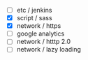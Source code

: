 - [ ] etc / jenkins
- [x] script / sass
- [x] network / https
- [ ] google analytics
- [ ] network / htttp 2.0
- [ ] network / lazy loading  
<!--stackedit_data:
eyJoaXN0b3J5IjpbNTIwMjM2ODAyLDEwODkzMTU3NzhdfQ==
-->
